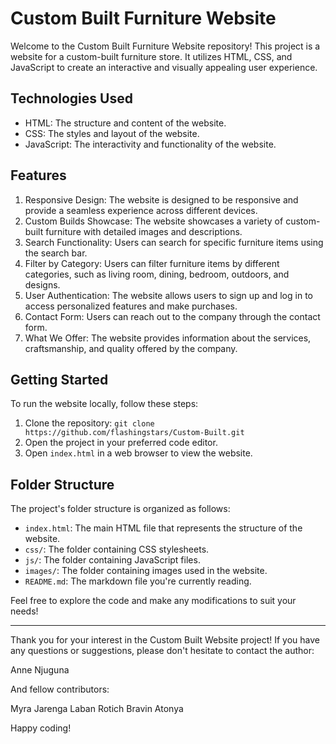 # Custom Built Furniture Website

Welcome to the Custom Built Furniture Website repository! This project is a website for a custom-built furniture store. It utilizes HTML, CSS, and JavaScript to create an interactive and visually appealing user experience.

## Technologies Used

- HTML: The structure and content of the website.
- CSS: The styles and layout of the website.
- JavaScript: The interactivity and functionality of the website.

## Features

1. Responsive Design: The website is designed to be responsive and provide a seamless experience across different devices.
2. Custom Builds Showcase: The website showcases a variety of custom-built furniture with detailed images and descriptions.
3. Search Functionality: Users can search for specific furniture items using the search bar.
4. Filter by Category: Users can filter furniture items by different categories, such as living room, dining, bedroom, outdoors, and designs.
5. User Authentication: The website allows users to sign up and log in to access personalized features and make purchases.
6. Contact Form: Users can reach out to the company through the contact form.
7. What We Offer: The website provides information about the services, craftsmanship, and quality offered by the company.

## Getting Started

To run the website locally, follow these steps:

1. Clone the repository: `git clone https://github.com/flashingstars/Custom-Built.git`
2. Open the project in your preferred code editor.
3. Open `index.html` in a web browser to view the website.

## Folder Structure

The project's folder structure is organized as follows:


- `index.html`: The main HTML file that represents the structure of the website.
- `css/`: The folder containing CSS stylesheets.
- `js/`: The folder containing JavaScript files.
- `images/`: The folder containing images used in the website.
- `README.md`: The markdown file you're currently reading.

Feel free to explore the code and make any modifications to suit your needs!

---

Thank you for your interest in the Custom Built Website project! If you have any questions or suggestions, please don't hesitate to contact the author:

Anne Njuguna

And fellow contributors:

Myra Jarenga
Laban Rotich
Bravin Atonya

Happy coding!
